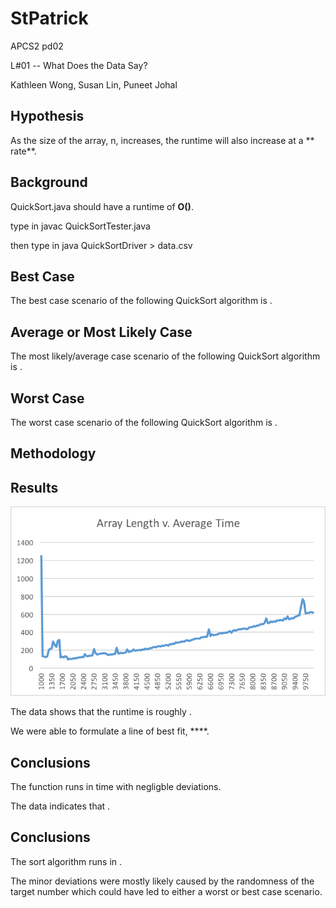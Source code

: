 # StPatrick #
APCS2 pd02

L#01 -- What Does the Data Say?

Kathleen Wong, Susan Lin, Puneet Johal

## Hypothesis ##
As the size of the array, n, increases, the runtime will also increase at a ** rate**. 

## Background ##
QuickSort.java should have a runtime of **O()**.

type in javac QuickSortTester.java

then type in java QuickSortDriver > data.csv

## Best Case ##
The best case scenario of the following QuickSort algorithm is . 

## Average or Most Likely Case ##
The most likely/average case scenario of the following QuickSort algorithm is .

## Worst Case ## 
The worst case scenario of the following QuickSort algorithm is .

## Methodology ##

## Results ##
![](./graph.png)

The data shows that the runtime is roughly .

We were able to formulate a line of best fit, ****.  

## Conclusions ##
The function runs in time with negligble deviations.


The data indicates that . 

## Conclusions ##
The sort algorithm runs in .

The minor deviations were mostly likely caused by the randomness of the target number which could have led to either a worst or best case scenario. 